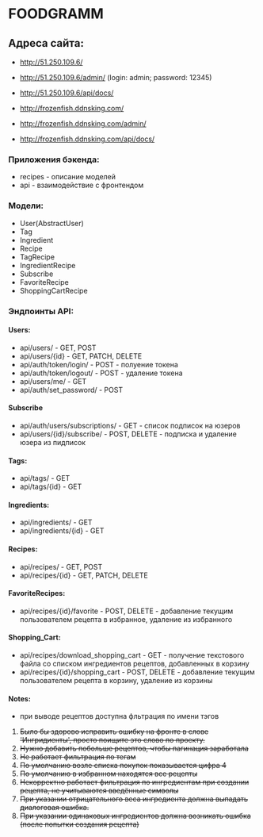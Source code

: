 # FOODGRAMM

## Адреса сайта:
- http://51.250.109.6/
- http://51.250.109.6/admin/ (login: admin; password: 12345)
- http://51.250.109.6/api/docs/ 


- http://frozenfish.ddnsking.com/
- http://frozenfish.ddnsking.com/admin/
- http://frozenfish.ddnsking.com/api/docs/

### Приложения бэкенда:
- recipes - описание моделей
- api - взаимодействие с фронтендом

### Модели:
- User(AbstractUser)
- Tag
- Ingredient
- Recipe
- TagRecipe
- IngredientRecipe
- Subscribe
- FavoriteRecipe
- ShoppingCartRecipe

### Эндпоинты API:
#### Users:
- api/users/ - GET, POST
- api/users/{id} - GET, PATCH, DELETE
- api/auth/token/login/ - POST - полуение токена
- api/auth/token/logout/ - POST - удаление токена
- api/users/me/ - GET
- api/auth/set_password/ - POST
#### Subscribe
- api/auth/users/subscriptions/ - GET - список подписок на юзеров
- api/users/{id}/subscribe/ - POST, DELETE - подписка и удаление юзера из пидписок
#### Tags:
- api/tags/ - GET
- api/tags/{id} - GET
#### Ingredients:
- api/ingredients/ - GET
- api/ingredients/{id} - GET
#### Recipes:
- api/recipes/ - GET, POST
- api/recipes/{id} - GET, PATCH, DELETE
#### FavoriteRecipes:
- api/recipes/{id}/favorite - POST, DELETE - добавление текущим пользователем рецепта в избранное, удаление из избранного
#### Shopping_Cart:
- api/recipes/download_shopping_cart - GET - получение текстового файла со списком ингредиентов рецептов, добавленных в корзину
- api/recipes/{id}/shopping_cart - POST, DELETE - добавление текущим пользователем рецепта в корзину, удаление из корзины

#### Notes:
- при выводе рецептов доступна фльтрация по имени тэгов


1) ~~Было бы здорово исправить ошибку на фронте в слове 'Ингридиенты', просто поищите это слово по проекту.~~
2) ~~Нужно добавить побольше рецептов, чтобы пагинация заработала~~
3) ~~Не работает фильтрация по тегам~~
4) ~~По умолчанию возле списка покупок показывается цифра 4~~
5) ~~По умолчанию в избранном находятся все рецепты~~
6) ~~Некорректно работает фильтрация по ингредиентам при создании рецепта, не учитываются введённые символы~~
7) ~~При указании отрицательного веса ингредиента должна выпадать диалоговая ошибка.~~
8) ~~При указании одинаковых ингредиентов должна возникать ошибка (после попытки создания рецепта)~~


